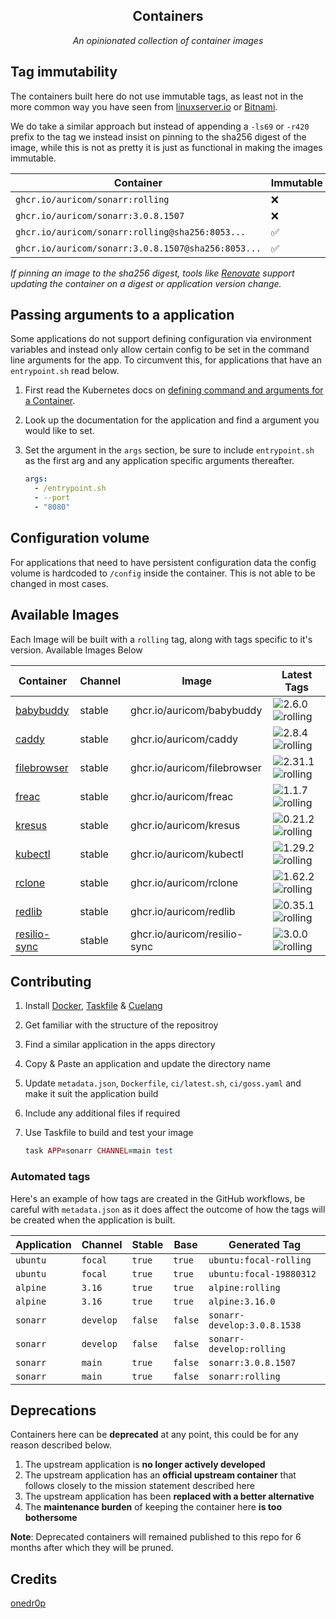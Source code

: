 <!---
NOTE: AUTO-GENERATED FILE
to edit this file, instead edit its template at: ./github/scripts/templates/README.md.j2
-->
<div align="center">


## Containers

_An opinionated collection of container images_

</div>

## Tag immutability

The containers built here do not use immutable tags, as least not in the more common way you have seen from [linuxserver.io](https://fleet.linuxserver.io/) or [Bitnami](https://bitnami.com/stacks/containers).

We do take a similar approach but instead of appending a `-ls69` or `-r420` prefix to the tag we instead insist on pinning to the sha256 digest of the image, while this is not as pretty it is just as functional in making the images immutable.

| Container                                          | Immutable |
|----------------------------------------------------|-----------|
| `ghcr.io/auricom/sonarr:rolling`                   | ❌         |
| `ghcr.io/auricom/sonarr:3.0.8.1507`                | ❌         |
| `ghcr.io/auricom/sonarr:rolling@sha256:8053...`    | ✅         |
| `ghcr.io/auricom/sonarr:3.0.8.1507@sha256:8053...` | ✅         |

_If pinning an image to the sha256 digest, tools like [Renovate](https://github.com/renovatebot/renovate) support updating the container on a digest or application version change._

## Passing arguments to a application

Some applications do not support defining configuration via environment variables and instead only allow certain config to be set in the command line arguments for the app. To circumvent this, for applications that have an `entrypoint.sh` read below.

1. First read the Kubernetes docs on [defining command and arguments for a Container](https://kubernetes.io/docs/tasks/inject-data-application/define-command-argument-container/).
2. Look up the documentation for the application and find a argument you would like to set.
3. Set the argument in the `args` section, be sure to include `entrypoint.sh` as the first arg and any application specific arguments thereafter.

    ```yaml
    args:
      - /entrypoint.sh
      - --port
      - "8080"
    ```

## Configuration volume

For applications that need to have persistent configuration data the config volume is hardcoded to `/config` inside the container. This is not able to be changed in most cases.

## Available Images

Each Image will be built with a `rolling` tag, along with tags specific to it's version. Available Images Below

Container | Channel | Image | Latest Tags
--- | --- | --- | ---
[babybuddy](https://github.com/auricom/containers/pkgs/container/babybuddy) | stable | ghcr.io/auricom/babybuddy |![2.6.0](https://img.shields.io/badge/2.6.0-blue?style=flat-square) ![rolling](https://img.shields.io/badge/rolling-blue?style=flat-square)
[caddy](https://github.com/auricom/containers/pkgs/container/caddy) | stable | ghcr.io/auricom/caddy |![2.8.4](https://img.shields.io/badge/2.8.4-blue?style=flat-square) ![rolling](https://img.shields.io/badge/rolling-blue?style=flat-square)
[filebrowser](https://github.com/auricom/containers/pkgs/container/filebrowser) | stable | ghcr.io/auricom/filebrowser |![2.31.1](https://img.shields.io/badge/2.31.1-blue?style=flat-square) ![rolling](https://img.shields.io/badge/rolling-blue?style=flat-square)
[freac](https://github.com/auricom/containers/pkgs/container/freac) | stable | ghcr.io/auricom/freac |![1.1.7](https://img.shields.io/badge/1.1.7-blue?style=flat-square) ![rolling](https://img.shields.io/badge/rolling-blue?style=flat-square)
[kresus](https://github.com/auricom/containers/pkgs/container/kresus) | stable | ghcr.io/auricom/kresus |![0.21.2](https://img.shields.io/badge/0.21.2-blue?style=flat-square) ![rolling](https://img.shields.io/badge/rolling-blue?style=flat-square)
[kubectl](https://github.com/auricom/containers/pkgs/container/kubectl) | stable | ghcr.io/auricom/kubectl |![1.29.2](https://img.shields.io/badge/1.29.2-blue?style=flat-square) ![rolling](https://img.shields.io/badge/rolling-blue?style=flat-square)
[rclone](https://github.com/auricom/containers/pkgs/container/rclone) | stable | ghcr.io/auricom/rclone |![1.62.2](https://img.shields.io/badge/1.62.2-blue?style=flat-square) ![rolling](https://img.shields.io/badge/rolling-blue?style=flat-square)
[redlib](https://github.com/auricom/containers/pkgs/container/redlib) | stable | ghcr.io/auricom/redlib |![0.35.1](https://img.shields.io/badge/0.35.1-blue?style=flat-square) ![rolling](https://img.shields.io/badge/rolling-blue?style=flat-square)
[resilio-sync](https://github.com/auricom/containers/pkgs/container/resilio-sync) | stable | ghcr.io/auricom/resilio-sync |![3.0.0](https://img.shields.io/badge/3.0.0-blue?style=flat-square) ![rolling](https://img.shields.io/badge/rolling-blue?style=flat-square)


## Contributing

1. Install [Docker](https://docs.docker.com/get-docker/), [Taskfile](https://taskfile.dev/) & [Cuelang](https://cuelang.org/)
2. Get familiar with the structure of the repositroy
3. Find a similar application in the apps directory
4. Copy & Paste an application and update the directory name
5. Update `metadata.json`, `Dockerfile`, `ci/latest.sh`, `ci/goss.yaml` and make it suit the application build
6. Include any additional files if required
7. Use Taskfile to build and test your image

    ```ruby
    task APP=sonarr CHANNEL=main test
    ```

### Automated tags

Here's an example of how tags are created in the GitHub workflows, be careful with `metadata.json` as it does affect the outcome of how the tags will be created when the application is built.

| Application | Channel   | Stable  | Base    | Generated Tag               |
|-------------|-----------|---------|---------|-----------------------------|
| `ubuntu`    | `focal`   | `true`  | `true`  | `ubuntu:focal-rolling`      |
| `ubuntu`    | `focal`   | `true`  | `true`  | `ubuntu:focal-19880312`     |
| `alpine`    | `3.16`    | `true`  | `true`  | `alpine:rolling`            |
| `alpine`    | `3.16`    | `true`  | `true`  | `alpine:3.16.0`             |
| `sonarr`    | `develop` | `false` | `false` | `sonarr-develop:3.0.8.1538` |
| `sonarr`    | `develop` | `false` | `false` | `sonarr-develop:rolling`    |
| `sonarr`    | `main`    | `true`  | `false` | `sonarr:3.0.8.1507`         |
| `sonarr`    | `main`    | `true`  | `false` | `sonarr:rolling`            |

## Deprecations

Containers here can be **deprecated** at any point, this could be for any reason described below.

1. The upstream application is **no longer actively developed**
2. The upstream application has an **official upstream container** that follows closely to the mission statement described here
3. The upstream application has been **replaced with a better alternative**
4. The **maintenance burden** of keeping the container here **is too bothersome**

**Note**: Deprecated containers will remained published to this repo for 6 months after which they will be pruned.
## Credits

[onedr0p](https://github.com/onedr0p/containers)
